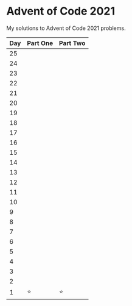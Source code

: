 # Advent of Code 2021
My solutions to Advent of Code 2021 problems.

|Day| Part One  | Part Two |
|---|---|---|
|25|||
|24|||
|23|||
|22|||
|21|||
|20|||
|19|||
|18|||
|17|||
|16|||
|15|||
|14|||
|13|||
|12|||
|11|||
|10|||
|9|||
|8|||
|7|||
|6|||
|5|||
|4|||
|3|||
|2|||
|1|⭐️|⭐️|
